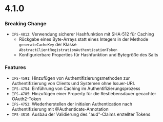# 4.1.0

### Breaking Change
- `IFS-4812`: Verwendung sicherer Hashfunktion mit SHA-512 für Caching
  * Rückgabe eines Byte-Arrays statt eines Integers in der Methode `generateCacheKey` der Klasse `AbstractClientRegistrationAuthenticationToken`
  * Konfigurierbare Properties für Hashfunktion und Bytegröße des Salts

### Features
- `IFS-4591`: Hinzufügen von Authentifizierungsmethoden zur Authentifizierung von Clients und Systemen ohne Issuer-URI.
- `IFS-4754`: Einführung von Caching im Authentifizierungsprozess
- `IFS-4785`: Hinzufügen einer Property für die Restlebensdauer gecachter OAuth2-Token
- `IFS-4752`: Wiederherstellen der initialen Authentication nach Authentifizierung mit @Authenticate-Annotation
- `IFS-4810`: Ausbau der Validierung des "aud"-Claims erstellter Tokens
